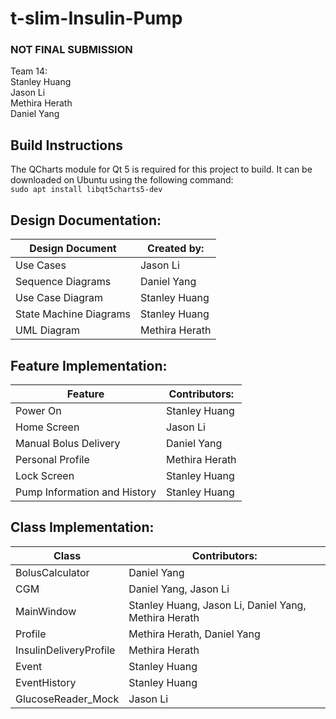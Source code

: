 # t-slim-Insulin-Pump

### NOT FINAL SUBMISSION

Team 14: \
Stanley Huang \
Jason Li \
Methira Herath \
Daniel Yang

## Build Instructions
The QCharts module for Qt 5 is required for this project to build. It can be downloaded on Ubuntu using the following command: \
``` sudo apt install libqt5charts5-dev ```


## Design Documentation:

| Design Document   | Created by:   |
|-------------------|---------------|
| Use Cases         | Jason Li      | 
| Sequence Diagrams | Daniel Yang   |
| Use Case Diagram  | Stanley Huang |
| State Machine Diagrams  | Stanley Huang |
| UML Diagram | Methira Herath |

## Feature Implementation:

| Feature      | Contributors: |
|--------------|---------------|
| Power On     | Stanley Huang |
| Home Screen  | Jason Li      |
| Manual Bolus Delivery | Daniel Yang   |
| Personal Profile | Methira Herath |
| Lock Screen | Stanley Huang |
| Pump Information and History | Stanley Huang |


## Class Implementation:

| Class           | Contributors:                        |
|-----------------|--------------------------------------|
| BolusCalculator | Daniel Yang                          |
| CGM             | Daniel Yang, Jason Li                |
| MainWindow      | Stanley Huang, Jason Li, Daniel Yang, Methira Herath |
| Profile         | Methira Herath, Daniel Yang          |
| InsulinDeliveryProfile | Methira Herath |
| Event | Stanley Huang |
| EventHistory | Stanley Huang | 
| GlucoseReader_Mock | Jason Li |
